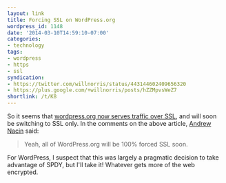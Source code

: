 ```yaml
---
layout: link
title: Forcing SSL on WordPress.org
wordpress_id: 1148
date: '2014-03-10T14:59:10-07:00'
categories:
- technology
tags:
- wordpress
- https
- ssl
syndication:
- https://twitter.com/willnorris/status/443144602409656320
- https://plus.google.com/+willnorris/posts/hZZMpvsWeZ7
shortlink: /t/K8
---
```

So it seems that [wordpress.org now serves traffic over SSL](http://www.poststat.us/wordpress-org-now-delivered-ssl/),
and will soon be switching to SSL only.  In the comments on the above article, [Andrew Nacin](http://nacin.com/) said:

> Yeah, all of WordPress.org will be 100% forced SSL soon.

For WordPress, I suspect that this was largely a pragmatic decision to take advantage of SPDY, but I'll take it!
Whatever gets more of the web encrypted.

